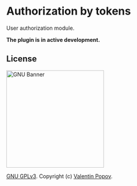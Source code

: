 # Authorization by tokens

User authorization module.

**The plugin is in active development.**

## License

<img height="256px" alt="GNU Banner" src="https://www.gnu.org/graphics/gnu_headshadow.png" />

[GNU GPLv3](LICENSE.txt).
Copyright (c)
[Valentin Popov](mailto:info@valentineus.link).